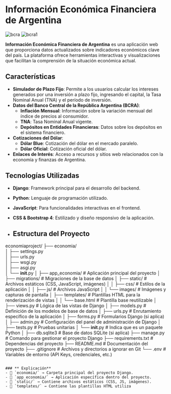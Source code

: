 # Información Económica Financiera de Argentina

![bcra](https://github.com/user-attachments/assets/088e58e7-7dc7-4e4c-a5dd-448c976865d6)
![bcra1](https://github.com/user-attachments/assets/704d3a8d-ac99-4ad1-a240-1325a79f0ed5)

**Información Económica Financiera de Argentina** es una aplicación web que proporciona datos actualizados sobre indicadores económicos clave del país. La plataforma ofrece herramientas interactivas y visualizaciones que facilitan la comprensión de la situación económica actual.

## Características

- **Simulador de Plazo Fijo**: Permite a los usuarios calcular los intereses generados por una inversión a plazo fijo, ingresando el capital, la Tasa Nominal Anual (TNA) y el período de inversión.
- **Datos del Banco Central de la República Argentina (BCRA)**:
  - **Inflación Mensual**: Información sobre la variación mensual del índice de precios al consumidor.
  - **TNA**: Tasa Nominal Anual vigente.
  - **Depósitos en Entidades Financieras**: Datos sobre los depósitos en el sistema financiero.
- **Cotizaciones del Dólar**:
  - **Dólar Blue**: Cotización del dólar en el mercado paralelo.
  - **Dólar Oficial**: Cotización oficial del dólar.
- **Enlaces de Interés**: Acceso a recursos y sitios web relacionados con la economía y finanzas de Argentina.

## Tecnologías Utilizadas

- **Django**: Framework principal para el desarrollo del backend.
- **Python**: Lenguaje de programación utilizado.
- **JavaScript**: Para funcionalidades interactivas en el frontend.
- **CSS & Bootstrap 4**: Estilizado y diseño responsivo de la aplicación.

- ##  Estructura del Proyecto

economiaproject/
 ├── economia/                
 │   ├── settings.py          
 │   ├── urls.py              
 │   ├── wsgi.py              
 │   ├── asgi.py              
 │   └── __init__.py
 │
 ├── app_economia/            # Aplicación principal del proyecto
 │   ├── migrations/          # Migraciones de la base de datos
 │   ├── static/              # Archivos estáticos (CSS, JavaScript, imágenes)
 │   │   ├── css/             # Estilos de la aplicación
 │   │   ├── js/              # Archivos JavaScript
 │   │   └── images/          # Imágenes y capturas de pantalla
 │   ├── templates/           # Plantillas HTML para la renderización de vistas
 │   │   └── base.html        # Plantilla base reutilizable
 │   ├── views.py             # Lógica de las vistas de Django
 │   ├── models.py            # Definición de los modelos de base de datos
 │   ├── urls.py              # Enrutamiento específico de la aplicación
 │   ├── forms.py             # Formularios Django (si aplica)
 │   ├── admin.py             # Configuración del panel de administración de Django
 │   ├── tests.py             # Pruebas unitarias
 │   └── __init__.py          # Indica que es un paquete Python
 │
 ├── db.sqlite3               # Base de datos SQLite (si aplica)
 ├── manage.py                # Comando para gestionar el proyecto Django
 ├── requirements.txt         # Dependencias del proyecto
 ├── README.md                # Documentación del proyecto
 ├── .gitignore               # Archivos y directorios a ignorar en Git
 └── .env                     # Variables de entorno (API Keys, credenciales, etc.)
```

### ** Explicación**
- 📂 `economia/` → Carpeta principal del proyecto Django.
- 📂 `app_economia/` → Aplicación específica dentro del proyecto.
- 📂 `static/` → Contiene archivos estáticos (CSS, JS, imágenes).
- 📂 `templates/` → Contiene las plantillas HTML utiliza






